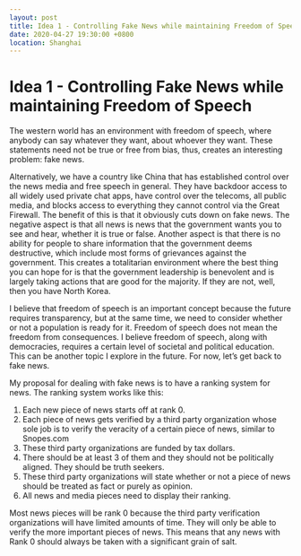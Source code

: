 ```yaml
---
layout: post
title: Idea 1 - Controlling Fake News while maintaining Freedom of Speech
date: 2020-04-27 19:30:00 +0800
location: Shanghai
---
```


# Idea 1 - Controlling Fake News while maintaining Freedom of Speech

The western world has an environment with freedom of speech, where anybody can say whatever they want, about whoever they want. These statements need not be true or free from bias, thus, creates an interesting problem: fake news.

Alternatively, we have a country like China that has established control over the news media and free speech in general. They have backdoor access to all widely used private chat apps, have control over the telecoms, all public media, and blocks access to everything they cannot control via the Great Firewall. The benefit of this is that it obviously cuts down on fake news. The negative aspect is that all news is news that the government wants you to see and hear, whether it is true or false. Another aspect is that there is no ability for people to share information that the government deems destructive, which include most forms of grievances against the government. This creates a totalitarian environment where the best thing you can hope for is that the government leadership is benevolent and is largely taking actions that are good for the majority. If they are not, well, then you have North Korea.

I believe that freedom of speech is an important concept because the future requires transparency, but at the same time, we need to consider whether or not a population is ready for it. Freedom of speech does not mean the freedom from consequences. I believe freedom of speech, along with democracies, requires a certain level of societal and political education. This can be another topic I explore in the future. For now, let’s get back to fake news.

My proposal for dealing with fake news is to have a ranking system for news. The ranking system works like this:
1. Each new piece of news starts off at rank 0. 
2. Each piece of news gets verified by a third party organization whose sole job is to verify the veracity of a certain piece of news, similar to Snopes.com
3. These third party organizations are funded by tax dollars.
4. There should be at least 3 of them and they should not be politically aligned. They should be truth seekers.
5. These third party organizations will state whether or not a piece of news should be treated as fact or purely as opinion.
6. All news and media pieces need to display their ranking.

Most news pieces will be rank 0 because the third party verification organizations will have limited amounts of time. They will only be able to verify the more important pieces of news. This means that any news with Rank 0 should always be taken with a significant grain of salt.